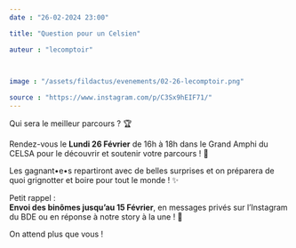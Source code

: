 ```yaml
---
date : "26-02-2024 23:00"

title: "Question pour un Celsien"

auteur : "lecomptoir" 

 

image : "/assets/fildactus/evenements/02-26-lecomptoir.png"

source : "https://www.instagram.com/p/C3Sx9hEIF71/"
---
```


Qui sera le meilleur parcours ? 🏆

Rendez-vous le __Lundi 26 Février__ de 16h à 18h dans le Grand Amphi du CELSA pour le découvrir et soutenir votre parcours ! 🙌

Les gagnant•e•s repartiront avec de belles surprises et on préparera de quoi grignotter et boire pour tout le monde ! ✨

Petit rappel :  
__Envoi des binômes jusqu’au 15 Février__, en messages privés sur l’Instagram du BDE ou en réponse à notre story à la une ! 🚨

On attend plus que vous !